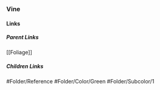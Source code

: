 ### Vine
#### Links
##### Parent Links
[[Foliage]]
##### Children Links
#Folder/Reference
#Folder/Color/Green
#Folder/Subcolor/1
